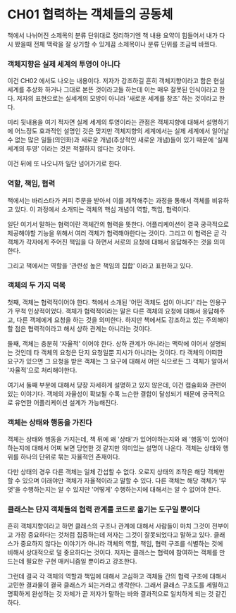 # CH01 협력하는 객체들의 공동체

책에서 나뉘어진 소제목의 분류 단위대로 정리하기엔 책 내용 요약이 힘들어서 내가 다시 봤을때 전체 맥락을 잘 상기할 수 있게끔 소제목이나 분류 단위를 조금씩 바꿨다.



### 객체지향은 실제 세계의 투영이 아니다

이건 CH02 에서도 나오는 내용이다. 저자가 강조하길 흔히 객체지향이라고 함은 현실세계를 추상화 하거나 그대로 본뜬 것이라고들 하는데 이는 매우 잘못된 인식이라고 한다. 저자의 표현으로는 실세계의 모방이 아니라 '새로운 세계를 창조' 하는 것이라고 한다.

미리 뒷내용을 여기 적자면 실제 세계의 투영이라는 관점은 객체지향에 대해서 설명하기에 어느정도 효과적인 설명인 것은 맞지만 객체지향의 세계에서는 실제 세계에서 일어날 수 없는 많은 일들(의인화)과 새로운 개념(추상적인 새로운 개념)들이 있기 때문에 '실제 세계의 투영' 이라는 것은 적절하지 않다는 것이다.

이건 뒤에 또 나오니까 일단 넘어가기로 한다.



### 역할, 책임, 협력

책에서는 바리스타가 커피 주문을 받아서 이를 제작해주는 과정을 통해서 객체를 비유하고 있다. 이 과정에서 소개되는 객체의 핵심 개념이 역할, 책임, 협력이다.

일단 여기서 말하는 협력이란 객체간의 협력을 뜻한다. 어플리케이션이 결국 궁극적으로 제공해야할 기능을 위해서 여러 객체가 협력해야한다는 것이다. 그리고 이 협력은 곧 각 객체가 각자에게 주어진 책임을 다 하면서 서로의 요청에 대해서 응답해주는 것을 의미한다.

그리고 책에서는 역할을 '관련성 높은 책임의 집합' 이라고 표현하고 있다.



### 객체의 두 가지 덕목

첫째, 객체는 협력적이어야 한다. 책에서 소개된 '어떤 객체도 섬이 아니다' 라는 인용구가 무척 인상적이었다. 객체가 협력적이라는 말은 다른 객체의 요청에 대해서 응답해주고, 다른 객체에게 요청을 하는 것을 의미한다. 하지만 책에서도 강조하고 있는 주의해야할 점은 협력적이라고 해서 상하 관계는 아니라는 것이다.

둘째, 객체는 충분히 '자율적' 이어야 한다. 상하 관계가 아니라는 맥락에 이어서 설명되는 것인데 타 객체의 요청은 단지 요청일뿐 지시가 아니라는 것이다. 타 객체의 어떠한 요구가 있으면 그 요청을 받은 객체는 그 요구에 대해서 어떤 식으로든 그 객체가 알아서 '자율적'으로 처리해야한다.

여기서 둘째 부분에 대해서 당장 자세하게 설명하고 있지 않은데, 이건 캡슐화와 관련이 있는 이야기다. 객체의 자율성이 확보될 수록 느슨한 결합이 달성되기 때문에 궁극적으로 유연한 어플리케이션 설계가 가능해진다.



### 객체는 상태와 행동을 가진다

객체는 상태와 행동을 가지는데, 책 뒤에 왜 '상태'가 있어야하는지와 왜 '행동'이 있어야하는지에 대해서 어찌 보면 당연한 것 같지만 의미있는 설명이 나온다. 객체는 상태와 행위를 하나의 단위로 묶는 자율적인 존재이다.

다만 상태의 경우 다른 객체는 일체 간섭할 수 없다. 오로지 상태의 조작은 해당 객체만 할 수 있으며 이래야만 객체가 자율적이라고 말할 수 있다. 다른 객체는 해당 객체가 '무엇'을 수행하는지는 알 수 있지만 '어떻게' 수행하는지에 대해서는 알 수 없어야 한다.



### 클래스는 단지 객체들의 협력 관계를 코드로 옮기는 도구일 뿐이다

흔히 객체지향이라고 하면 클래스의 구조나 관계에 대해서 사람들이 마치 그것이 전부이고 가장 중요하다는 것처럼 집중하는데 저자는 그것이 잘못되었다고 말하고 있다. 클래스가 중요하지 않다는 이야기가 아니라 객체의 역할, 책임, 협력 구조를 식별하는 것에 비해서 상대적으로 덜 중요하다는 것이다. 저자는 클래스는 협력에 참여하는 객체를 만드는데 필요한 구현 매커니즘일 뿐이라고 강조한다.

그런데 결국 각 객체의 역할과 책임에 대해서 고심하고 객체들 간의 협력 구조에 대해서 고민한 결과물이 결국 클래스가 되는거라고 생각한다. 그래서 클래스 구조도를 세밀하고 명확하게 완성하는 것 자체가 곧 저자가 말하는 바와 결과적으로 일치하게 되는 것 같긴 하다.
